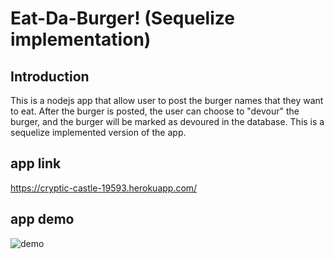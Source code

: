 # Eat-Da-Burger! (Sequelize implementation)
## Introduction
This is a nodejs app that allow user to post the burger names that they want to eat. After the burger is posted, the user can choose to "devour" the burger, and the burger will be marked as devoured in the database. This is a sequelize implemented version of the app.

## app link
https://cryptic-castle-19593.herokuapp.com/

## app demo
![demo](https://github.com/savannahz123/burger2-sequelize/blob/master/demo.gif)
